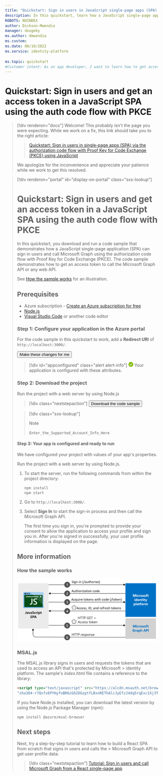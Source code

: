 ```yaml
---
title: "Quickstart: Sign in users in JavaScript single-page apps (SPA) with auth code"
description: In this quickstart, learn how a JavaScript single-page application (SPA) can sign in users of personal accounts, work accounts, and school accounts by using the authorization code flow.
ROBOTS: NOINDEX
author: Dickson-Mwendia
manager: dougeby
ms.author: dmwendia
ms.custom:
ms.date: 08/16/2022
ms.service: identity-platform

ms.topic: quickstart
#Customer intent: As an app developer, I want to learn how to get access tokens and refresh tokens by using the Microsoft identity platform so that my JavaScript app can sign in users of personal accounts, work accounts, and school accounts.
---
```


# Quickstart: Sign in users and get an access token in a JavaScript SPA using the auth code flow with PKCE

> [!div renderon="docs"]
> Welcome! This probably isn't the page you were expecting. While we work on a fix, this link should take you to the right article:
>
> > [Quickstart: Sign in users in single-page apps (SPA) via the authorization code flow with Proof Key for Code Exchange (PKCE) using JavaScript](quickstart-single-page-app-sign-in.md)
> 
> We apologize for the inconvenience and appreciate your patience while we work to get this resolved.

> [!div renderon="portal" id="display-on-portal" class="sxs-lookup"]
> # Quickstart: Sign in users and get an access token in a JavaScript SPA using the auth code flow with PKCE
>
> In this quickstart, you download and run a code sample that demonstrates how a JavaScript single-page application (SPA) can sign in users and call Microsoft Graph using the authorization code flow with Proof Key for Code Exchange (PKCE). The code sample demonstrates how to get an access token to call the Microsoft Graph API or any web API.
> 
> See [How the sample works](#how-the-sample-works) for an illustration.
> 
> ## Prerequisites
> 
> * Azure subscription - [Create an Azure subscription for free](https://azure.microsoft.com/pricing/purchase-options/azure-account?cid=msft_learn)
> * [Node.js](https://nodejs.org/en/download/)
> * [Visual Studio Code](https://code.visualstudio.com/download) or another code editor
> 
> 
> ### Step 1: Configure your application in the Azure portal
> For the code sample in this quickstart to work, add a **Redirect URI** of `http://localhost:3000/`.
>
> <button id="makechanges" class="nextstepaction configure-app-button"> Make these changes for me </button>
> 
> > [!div id="appconfigured" class="alert alert-info"]
> > ![Already configured](media/quickstart-v2-javascript/green-check.png) Your application is configured with these attributes.
> 
> ### Step 2: Download the project
> 
> Run the project with a web server by using Node.js
> 
> > [!div class="nextstepaction"]
> > <button id="downloadsample" class="download-sample-button">Download the code sample</button>
> 
> > [!div class="sxs-lookup"]
> > > [!NOTE]
> > > `Enter_the_Supported_Account_Info_Here`
> 
> #### Step 3: Your app is configured and ready to run
> 
> We have configured your project with values of your app's properties.
> 
> Run the project with a web server by using Node.js.
> 
> 1. To start the server, run the following commands from within the project directory:
> 
>     ```console
>     npm install
>     npm start
>     ```
> 
> 1. Go to `http://localhost:3000/`.
> 
> 1. Select **Sign In** to start the sign-in process and then call the Microsoft Graph API.
> 
>     The first time you sign in, you're prompted to provide your consent to allow the application to access your profile and sign you in. After you're signed in successfully, your user profile information is displayed on the page.
> 
> ## More information
> 
> ### How the sample works
> 
> ![Diagram showing the authorization code flow for a single-page application.](media/quickstart-v2-javascript-auth-code/diagram-01-auth-code-flow.png)
> 
> ### MSAL.js
> 
> The MSAL.js library signs in users and requests the tokens that are used to access an API that's protected by Microsoft > identity platform. The sample's *index.html* file contains a reference to the library:
> 
> ```html
> <script type="text/javascript" src="https://alcdn.msauth.net/browser/2.0.0-beta.0/js/msal-browser.js" integrity=
> "sha384-r7Qxfs6PYHyfoBR6zG62DGzptfLBxnREThAlcJyEfzJ4dq5rqExc1Xj3TPFE/9TH" crossorigin="anonymous"></script>
> ```
> 
> If you have Node.js installed, you can download the latest version by using the Node.js Package Manager (npm):
> 
> ```console
> npm install @azure/msal-browser
> ```
> 
> ## Next steps
> 
> Next, try a step-by-step tutorial to learn how to build a React SPA from scratch that signs in users and calls the > Microsoft Graph API to get user profile data:
> 
> > [!div class="nextstepaction"]
> > [Tutorial: Sign in users and call Microsoft Graph from a React single-page app](./tutorial-single-page-app-react-prepare-app.md)